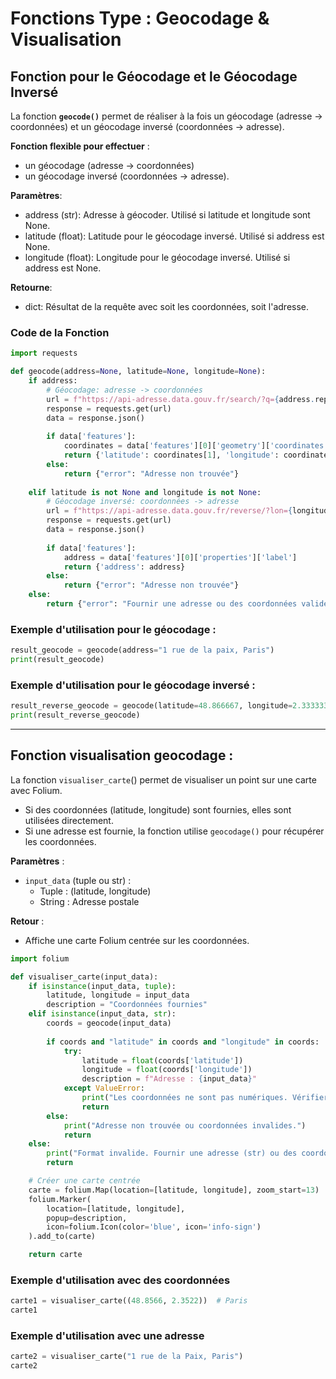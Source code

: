 # Fonctions Type : Geocodage & Visualisation

## Fonction pour le Géocodage et le Géocodage Inversé

La fonction **`geocode()`** permet de réaliser à la fois un géocodage (adresse -> coordonnées) et un géocodage inversé (coordonnées -> adresse).

**Fonction flexible pour effectuer** :
- un géocodage (adresse -> coordonnées) 
- un géocodage inversé (coordonnées -> adresse).
    
**Paramètres**:
- address (str): Adresse à géocoder. Utilisé si latitude et longitude sont None.
- latitude (float): Latitude pour le géocodage inversé. Utilisé si address est None.
- longitude (float): Longitude pour le géocodage inversé. Utilisé si address est None.

**Retourne**:
- dict: Résultat de la requête avec soit les coordonnées, soit l'adresse.

### Code de la Fonction

```python
import requests

def geocode(address=None, latitude=None, longitude=None):
    if address:
        # Géocodage: adresse -> coordonnées
        url = f"https://api-adresse.data.gouv.fr/search/?q={address.replace(' ', '+')}&limit=1"
        response = requests.get(url)
        data = response.json()
        
        if data['features']:
            coordinates = data['features'][0]['geometry']['coordinates']
            return {'latitude': coordinates[1], 'longitude': coordinates[0]}
        else:
            return {"error": "Adresse non trouvée"}
    
    elif latitude is not None and longitude is not None:
        # Géocodage inversé: coordonnées -> adresse
        url = f"https://api-adresse.data.gouv.fr/reverse/?lon={longitude}&lat={latitude}&limit=1"
        response = requests.get(url)
        data = response.json()
        
        if data['features']:
            address = data['features'][0]['properties']['label']
            return {'address': address}
        else:
            return {"error": "Adresse non trouvée"}
    else:
        return {"error": "Fournir une adresse ou des coordonnées valides"}
```

### Exemple d'utilisation pour le géocodage :
```python
result_geocode = geocode(address="1 rue de la paix, Paris")
print(result_geocode)
```

### Exemple d'utilisation pour le géocodage inversé :
```python
result_reverse_geocode = geocode(latitude=48.866667, longitude=2.333333)
print(result_reverse_geocode)
```
---

## Fonction visualisation geocodage :

La fonction `visualiser_carte`() permet de visualiser un point sur une carte avec Folium.

- Si des coordonnées (latitude, longitude) sont fournies, elles sont utilisées directement.
- Si une adresse est fournie, la fonction utilise `geocodage()` pour récupérer les coordonnées.

**Paramètres** :
- `input_data` (tuple ou str) : 
    - Tuple : (latitude, longitude)
    - String : Adresse postale

**Retour** :
- Affiche une carte Folium centrée sur les coordonnées.

```python
import folium

def visualiser_carte(input_data):
    if isinstance(input_data, tuple):
        latitude, longitude = input_data
        description = "Coordonnées fournies"
    elif isinstance(input_data, str):
        coords = geocode(input_data)
        
        if coords and "latitude" in coords and "longitude" in coords:
            try:
                latitude = float(coords['latitude'])
                longitude = float(coords['longitude'])
                description = f"Adresse : {input_data}"
            except ValueError:
                print("Les coordonnées ne sont pas numériques. Vérifier `geocodage()`.")
                return
        else:
            print("Adresse non trouvée ou coordonnées invalides.")
            return
    else:
        print("Format invalide. Fournir une adresse (str) ou des coordonnées (tuple).")
        return

    # Créer une carte centrée
    carte = folium.Map(location=[latitude, longitude], zoom_start=13)
    folium.Marker(
        location=[latitude, longitude],
        popup=description,
        icon=folium.Icon(color='blue', icon='info-sign')
    ).add_to(carte)

    return carte
```

### Exemple d'utilisation avec des coordonnées
```python
carte1 = visualiser_carte((48.8566, 2.3522))  # Paris
carte1
```

### Exemple d'utilisation avec une adresse
```python
carte2 = visualiser_carte("1 rue de la Paix, Paris")
carte2
```
